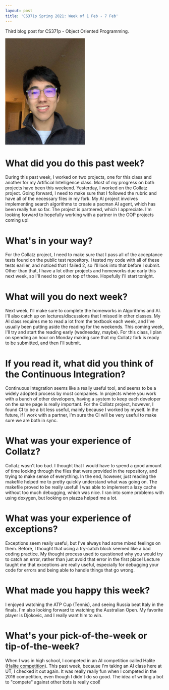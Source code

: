 ```yaml
---
layout: post
title: 'CS371p Spring 2021: Week of 1 Feb - 7 Feb'
---
```


Third blog post for CS371p - Object Oriented Programming.

<img src="/images/jesse-profile-photo-2.jpeg" alt="profile photo" width="50%"/>

# What did you do this past week?

During this past week, I worked on two projects, one for this class and another for my Artificial Intelligence class. Most of my progress on both projects have been this weekend. Yesterday, I worked on the Collatz project. Going forward, I need to make sure that I followed the rubric and have all of the necessary files in my fork. My AI project involves implementing search algorithms to create a pacman AI agent, which has been really fun so far. The project is partnered, which I appreciate. I'm looking forward to hopefully working with a partner in the OOP projects coming up!

# What's in your way?

For the Collatz project, I need to make sure that I pass all of the acceptance tests found on the public test repository. I tested my code with all of these tests earlier, and noticed that I failed 2, so I'll look into that before I submit. Other than that, I have a lot other projects and homeworks due early this next week, so I'll need to get on top of those. Hopefully I'll start tonight.

# What will you do next week?

Next week, I'll make sure to complete the homeworks in Algorithms and AI. I'll also catch up on lectures/discussions that I missed in other classes. My AI class requires me to read a lot from the textbook each week, and I've usually been putting aside the reading for the weekends. This coming week, I'll try and start the reading early (wednesday, maybe). For this class, I plan on spending an hour on Monday making sure that my Collatz fork is ready to be submitted, and then I'll submit.

# If you read it, what did you think of the Continuous Integration?

Continuous Integration seems like a really useful tool, and seems to be a widely adopted process by most companies. In projects where you work with a bunch of other developers, having a system to keep each developer on the same page is really important. For the Collatz project, however, I found CI to be a bit less useful, mainly because I worked by myself. In the future, if I work with a partner, I'm sure the CI will be very useful to make sure we are both in sync. 

# What was your experience of Collatz?

Collatz wasn't too bad. I thought that I would have to spend a good amount of time looking through the files that were provided in the repository, and trying to make sense of everything. In the end, however, just reading the makefile helped me to pretty quickly understand what was going on. The makefile proved to be really useful! I was able to implement a lazy cache without too much debugging, which was nice. I ran into some problems with using doxygen, but looking on piazza helped me a lot.

# What was your experience of exceptions?

Exceptions seem really useful, but I've always had some mixed feelings on them. Before, I thought that using a try-catch block seemed like a bad coding practice. My thought process used to questioned why you would try to catch an error, rather than just avoid that error in the first place! Lecture taught me that exceptions are really useful, especially for debugging your code for errors and being able to handle things that go wrong.

# What made you happy this week?

I enjoyed watching the ATP Cup (Tennis), and seeing Russia beat Italy in the finals. I'm also looking forward to watching the Australian Open. My favorite player is Djokovic, and I really want him to win.

# What's your pick-of-the-week or tip-of-the-week?

When I was in high school, I competed in an AI competition called Halite ([Halite competition](https://2016.halite.io/)). This past week, because I'm taking an AI class here at UT, I checked it out again. It was really really fun when I competed in the 2016 competition, even though I didn't do so good. The idea of writing a bot to "compete" against other bots is really cool!
